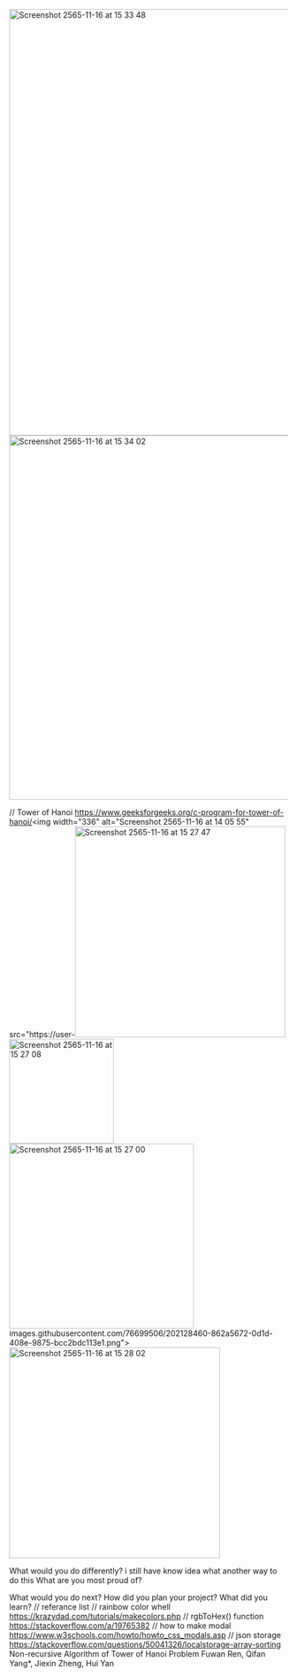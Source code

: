 <img width="770" alt="Screenshot 2565-11-16 at 15 33 48" src="https://user-images.githubusercontent.com/76699506/202130551-4969e611-3262-4c9f-9a6d-e2e32177f9c7.png">
<img width="658" alt="Screenshot 2565-11-16 at 15 34 02" src="https://user-images.githubusercontent.com/76699506/202130559-836d2034-11d1-4de0-8827-9e9c2a5a797d.png">

// Tower of Hanoi https://www.geeksforgeeks.org/c-program-for-tower-of-hanoi/<img width="336" alt="Screenshot 2565-11-16 at 14 05 55" src="https://user-<img width="381" alt="Screenshot 2565-11-16 at 15 27 47" src="https://user-images.githubusercontent.com/76699506/202128480-5ae25d1d-3295-4e18-8d7b-7fb2ca1ffa54.png">
<img width="189" alt="Screenshot 2565-11-16 at 15 27 08" src="https://user-images.githubusercontent.com/76699506/202128490-4b70b2a0-2023-4d26-8f9f-ba07b864f80b.png">
<img width="334" alt="Screenshot 2565-11-16 at 15 27 00" src="https://user-images.githubusercontent.com/76699506/202128493-af208343-c328-4f16-8fc2-e736de509301.png">
images.githubusercontent.com/76699506/202128460-862a5672-0d1d-408e-9875-bcc2bdc113e1.png">
<img width="381" alt="Screenshot 2565-11-16 at 15 28 02" src="https://user-images.githubusercontent.com/76699506/202128466-1bf5b4b1-fb12-47aa-b85c-58d9f27eb0d5.png">

What would you do differently?
  i still have know idea what another way to do this
What are you most proud of?
  
What would you do next?
How did you plan your project?
What did you learn?
// referance list
// rainbow color whell https://krazydad.com/tutorials/makecolors.php
// rgbToHex() function https://stackoverflow.com/a/19765382
// how to make modal https://www.w3schools.com/howto/howto_css_modals.asp
// json storage https://stackoverflow.com/questions/50041326/localstorage-array-sorting
Non-recursive Algorithm of Tower of Hanoi Problem
Fuwan Ren, Qifan Yang*, Jiexin Zheng, Hui Yan 
